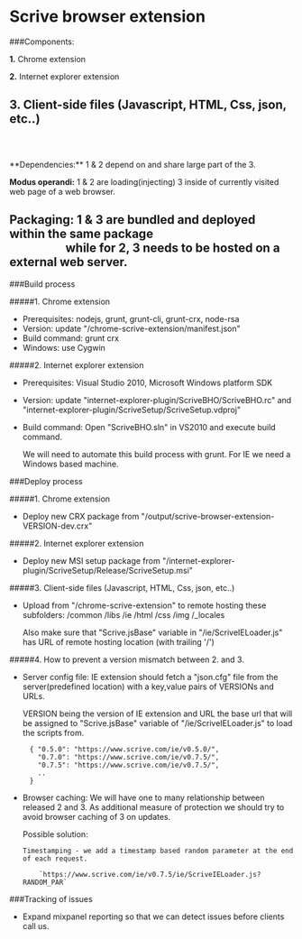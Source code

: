
Scrive browser extension
=================================
###Components:

  **1.** Chrome extension
  
  **2.** Internet explorer extension
  
  **3.** Client-side files (Javascript, HTML, Css, json, etc..)
  <br><br>
 ---
  <br>
**Dependencies:** 1 & 2 depend on and share large part of the 3.

**Modus operandi:** 1 & 2 are loading(injecting) 3 inside of currently visited web page of a web browser.

**Packaging:** 1 & 3 are bundled and deployed within the same package<BR>
&nbsp;&nbsp;&nbsp;&nbsp;&nbsp;&nbsp;&nbsp;&nbsp;&nbsp;&nbsp;&nbsp;&nbsp;&nbsp;&nbsp;&nbsp;&nbsp;&nbsp;&nbsp;&nbsp;
while for 2, 3 needs to be hosted on a external web server.
<br>
---
###Build process

#####1. Chrome extension
 - Prerequisites: nodejs, grunt, grunt-cli, grunt-crx, node-rsa
 - Version: update "/chrome-scrive-extension/manifest.json"
 - Build command: grunt crx
 - Windows: use Cygwin
    
#####2. Internet explorer extension
 - Prerequisites: Visual Studio 2010, Microsoft Windows platform SDK
 - Version: update "internet-explorer-plugin/ScriveBHO/ScriveBHO.rc" and
             "internet-explorer-plugin/ScriveSetup/ScriveSetup.vdproj"
 - Build command: Open "ScriveBHO.sln" in VS2010 and execute build command.

    We will need to automate this build process with grunt.
    For IE we need a Windows based machine.


###Deploy process

#####1. Chrome extension
 - Deploy new CRX package from "/output/scrive-browser-extension-VERSION-dev.crx"

#####2. Internet explorer extension
 - Deploy new MSI setup package from "/internet-explorer-plugin/ScriveSetup/Release/ScriveSetup.msi"

#####3. Client-side files (Javascript, HTML, Css, json, etc..)
 - Upload from "/chrome-scrive-extension" to remote hosting these subfolders:
    /common /libs /ie /html /css /img /_locales

    Also make sure that "Scrive.jsBase" variable in "/ie/ScriveIELoader.js" 
    has URL of remote hosting location (with trailing '/')

#####4. How to prevent a version mismatch between 2. and 3.

 - Server config file: IE extension should fetch a "json.cfg" file from the server(predefined location) with a key,value pairs of VERSIONs and URLs.
       
     VERSION being the version of IE extension and URL the base url that will be assigned to "Scrive.jsBase" variable of "/ie/ScriveIELoader.js" to load the scripts from.
     
```
     { "0.5.0": "https://www.scrive.com/ie/v0.5.0/",
       "0.7.0": "https://www.scrive.com/ie/v0.7.5/",
       "0.7.5": "https://www.scrive.com/ie/v0.7.5/",
       ..
     }
```

 - Browser caching: We will have one to many relationship between released 2 and 3. As additional measure of protection we should try to avoid browser caching of 3 on updates.
        
    Possible solution:
    
       Timestamping - we add a timestamp based random parameter at the end of each request.

           `https://www.scrive.com/ie/v0.7.5/ie/ScriveIELoader.js?RANDOM_PAR`



###Tracking of issues

 - Expand mixpanel reporting so that we can detect issues before clients call us.

